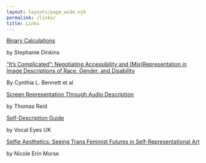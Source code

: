 ```yaml
---
layout: layouts/page_wide.njk
permalink: /links/
title: Links
---
```

[Binary Calculations](https://binarycalculationsareinadequate.org/)

by Stephanie Dinkins

[“It’s Complicated”: Negotiating Accessibility and (Mis)Representation in Image Descriptions of Race, Gender, and Disability](https://www.bennettc.com/wp-content/uploads/2022/02/Bennett_Its-Complicated-Negotiating-Accessibility-and-MisRepresentation-in-image-Descriptions-of-Race-Gender-and-Disability.pdf)

By Cynthia L. Bennett et al

[Screen Representation Through Audio Description](https://www.fringeofcolour.co.uk/responses/screen-representation-through-audio-description-thomas-reid)

by Thomas Reid

[Self-Description Guide](https://vocaleyes.co.uk/services/resources/digital-accessibility-and-inclusion/self-description-for-inclusive-meetings/)

by Vocal Eyes UK

[Selfie Aesthetics: Seeing Trans Feminist Futures in Self-Representational Art](https://www.dukeupress.edu/selfie-aesthetics)

by Nicole Erin Morse